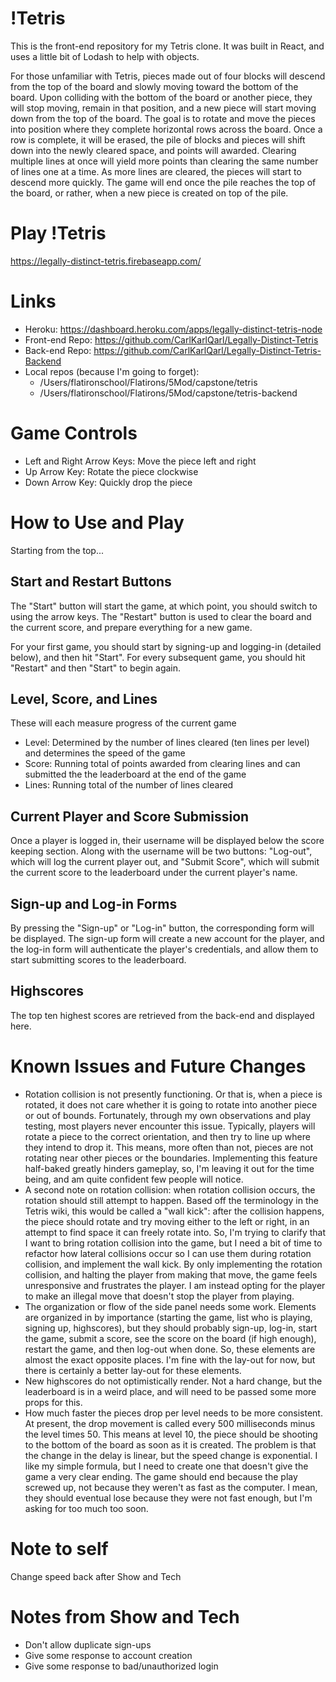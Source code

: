 # !Tetris

This is the front-end repository for my Tetris clone. It was built in React, and uses a little bit of Lodash to help with objects.

For those unfamiliar with Tetris, pieces made out of four blocks will descend from the top of the board and slowly moving toward the bottom of the board. Upon colliding with the bottom of the board or another piece, they will stop moving, remain in that position, and a new piece will start moving down from the top of the board. The goal is to rotate and move the pieces into position where they complete horizontal rows across the board. Once a row is complete, it will be erased, the pile of blocks and pieces will shift down into the newly cleared space, and points will awarded. Clearing multiple lines at once will yield more points than clearing the same number of lines one at a time. As more lines are cleared, the pieces will start to descend more quickly. The game will end once the pile reaches the top of the board, or rather, when a new piece is created on top of the pile.

# Play !Tetris
https://legally-distinct-tetris.firebaseapp.com/

# Links
- Heroku: https://dashboard.heroku.com/apps/legally-distinct-tetris-node
- Front-end Repo: https://github.com/CarlKarlQarl/Legally-Distinct-Tetris
- Back-end Repo: https://github.com/CarlKarlQarl/Legally-Distinct-Tetris-Backend
- Local repos (because I'm going to forget):
    - /Users/flatironschool/Flatirons/5Mod/capstone/tetris
    - /Users/flatironschool/Flatirons/5Mod/capstone/tetris-backend

# Game Controls
- Left and Right Arrow Keys: Move the piece left and right
- Up Arrow Key: Rotate the piece clockwise
- Down Arrow Key: Quickly drop the piece

# How to Use and Play
Starting from the top...
## Start and Restart Buttons
The "Start" button will start the game, at which point, you should switch to using the arrow keys. The "Restart" button is used to clear the board and the current score, and prepare everything for a new game.

For your first game, you should start by signing-up and logging-in (detailed below), and then hit "Start". For every subsequent game, you should hit "Restart" and then "Start" to begin again.

## Level, Score, and Lines
These will each measure progress of the current game
- Level: Determined by the number of lines cleared (ten lines per level) and determines the speed of the game
- Score: Running total of points awarded from clearing lines and can submitted the the leaderboard at the end of the game
- Lines: Running total of the number of lines cleared

## Current Player and Score Submission
Once a player is logged in, their username will be displayed below the score keeping section. Along with the username will be two buttons: "Log-out", which will log the current player out, and "Submit Score", which will submit the current score to the leaderboard under the current player's name.

## Sign-up and Log-in Forms
By pressing the "Sign-up" or "Log-in" button, the corresponding form will be displayed. The sign-up form will create a new account for the player, and the log-in form will authenticate the player's credentials, and allow them to start submitting scores to the leaderboard.

## Highscores
The top ten highest scores are retrieved from the back-end and displayed here.

# Known Issues and Future Changes
- Rotation collision is not presently functioning. Or that is, when a piece is rotated, it does not care whether it is going to rotate into another piece or out of bounds. Fortunately, through my own observations and play testing, most players never encounter this issue. Typically, players will rotate a piece to the correct orientation, and then try to line up where they intend to drop it. This means, more often than not, pieces are not rotating near other pieces or the boundaries. Implementing this feature half-baked greatly hinders gameplay, so, I'm leaving it out for the time being, and am quite confident few people will notice.
- A second note on rotation collision: when rotation collision occurs, the rotation should still attempt to happen. Based off the terminology in the Tetris wiki, this would be called a "wall kick": after the collision happens, the piece should rotate and try moving either to the left or right, in an attempt to find space it can freely rotate into. So, I'm trying to clarify that I want to bring rotation collision into the game, but I need a bit of time to refactor how lateral collisions occur so I can use them during rotation collision, and implement the wall kick. By only implementing the rotation collision, and halting the player from making that move, the game feels unresponsive and frustrates the player. I am instead opting for the player to make an illegal move that doesn't stop the player from playing.
- The organization or flow of the side panel needs some work. Elements are organized in by importance (starting the game, list who is playing, signing up, highscores), but they should probably sign-up, log-in, start the game, submit a score, see the score on the board (if high enough), restart the game, and then log-out when done. So, these elements are almost the exact opposite places. I'm fine with the lay-out for now, but there is certainly a better lay-out for these elements.
- New highscores do not optimistically render. Not a hard change, but the leaderboard is in a weird place, and will need to be passed some more props for this.
- How much faster the pieces drop per level needs to be more consistent. At present, the drop movement is called every 500 milliseconds minus the level times 50. This means at level 10, the piece should be shooting to the bottom of the board as soon as it is created. The problem is that the change in the delay is linear, but the speed change is exponential. I like my simple formula, but I need to create one that doesn't give the game a very clear ending. The game should end because the play screwed up, not because they weren't as fast as the computer. I mean, they should eventual lose because they were not fast enough, but I'm asking for too much too soon.

# Note to self
Change speed back after Show and Tech

# Notes from Show and Tech
- Don't allow duplicate sign-ups
- Give some response to account creation
- Give some response to bad/unauthorized login